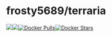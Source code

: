 [hub]: https://hub.docker.com/r/frosty5689/terraria/

# frosty5689/terraria
[![](https://images.microbadger.com/badges/version/frosty5689/terraria.svg)](https://microbadger.com/images/frosty5689/terraria "Get your own version badge on microbadger.com")[![](https://images.microbadger.com/badges/image/frosty5689/terraria.svg)](https://microbadger.com/images/frosty5689/terraria "Get your own image badge on microbadger.com")[![Docker Pulls](https://img.shields.io/docker/pulls/frosty5689/terraria.svg)][hub][![Docker Stars](https://img.shields.io/docker/stars/frosty5689/terraria.svg)][hub]
